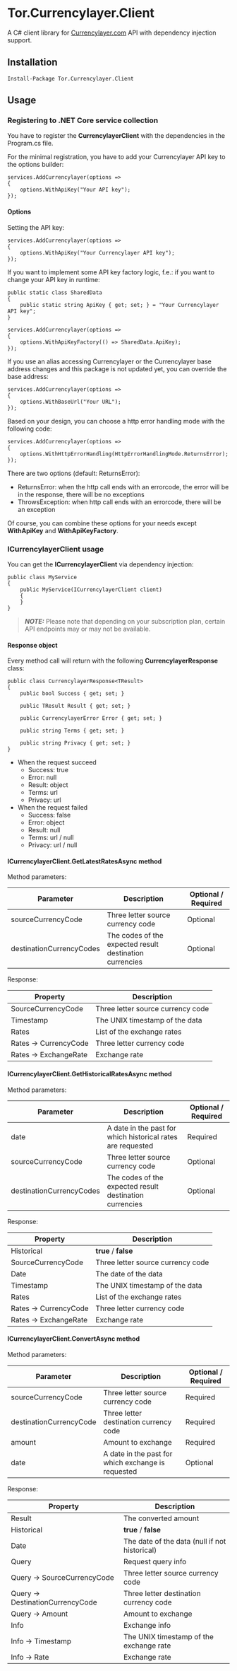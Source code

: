 # Tor.Currencylayer.Client

A C# client library for [Currencylayer.com](https://currencylayer.com) API with dependency injection support.

## Installation

```text
Install-Package Tor.Currencylayer.Client
```

## Usage

### Registering to .NET Core service collection

You have to register the **CurrencylayerClient** with the dependencies in the Program.cs file.

For the minimal registration, you have to add your Currencylayer API key to the options builder:

```text
services.AddCurrencylayer(options =>
{
    options.WithApiKey("Your API key");
});
```

#### Options

Setting the API key:

```text
services.AddCurrencylayer(options =>
{
    options.WithApiKey("Your Currencylayer API key");
});
```

If you want to implement some API key factory logic, f.e.: if you want to change your API key in runtime:

```text
public static class SharedData
{
    public static string ApiKey { get; set; } = "Your Currencylayer API key";
}
```

```text
services.AddCurrencylayer(options =>
{
    options.WithApiKeyFactory(() => SharedData.ApiKey);
});
```

If you use an alias accessing Currencylayer or the Currencylayer base address changes and this package is not updated yet, you can override the base address:

```text
services.AddCurrencylayer(options =>
{
    options.WithBaseUrl("Your URL");
});
```

Based on your design, you can choose a http error handling mode with the following code:

```text
services.AddCurrencylayer(options =>
{
    options.WithHttpErrorHandling(HttpErrorHandlingMode.ReturnsError);
});
```

There are two options (default: ReturnsError):
 - ReturnsError: when the http call ends with an errorcode, the error will be in the response, there will be no exceptions
 - ThrowsException: when http call ends with an errorcode, there will be an exception

Of course, you can combine these options for your needs except **WithApiKey** and **WithApiKeyFactory**.

### ICurrencylayerClient usage

You can get the **ICurrencylayerClient** via dependency injection:

```text
public class MyService
{
    public MyService(ICurrencylayerClient client)
    {
    }   
}
```

> **_NOTE:_**  Please note that depending on your subscription plan, certain API endpoints may or may not be available.

#### Response object

Every method call will return with the following **CurrencylayerResponse<TResult>** class:

```text
public class CurrencylayerResponse<TResult>
{
    public bool Success { get; set; }

    public TResult Result { get; set; }

    public CurrencylayerError Error { get; set; }

    public string Terms { get; set; }

    public string Privacy { get; set; }
}
```

 - When the request succeed
   - Success: true
   - Error: null
   - Result: object
   - Terms: url
   - Privacy: url
 - When the request failed
   - Success: false
   - Error: object
   - Result: null
   - Terms: url / null
   - Privacy: url / null

#### ICurrencylayerClient.GetLatestRatesAsync method

Method parameters:

| Parameter                 | Description                                              | Optional / Required |
| --------------------------|----------------------------------------------------------|---------------------|
| sourceCurrencyCode        | Three letter source currency code                        | Optional            |
| destinationCurrencyCodes  | The codes of the expected result destination currencies  | Optional            |

Response:

| Property               | Description                       |
| ---------------------- | ----------------------------------|
| SourceCurrencyCode     | Three letter source currency code |
| Timestamp              | The UNIX timestamp of the data    |
| Rates                  | List of the exchange rates        |
| Rates -> CurrencyCode  | Three letter currency code        |
| Rates -> ExchangeRate  | Exchange rate                     |

#### ICurrencylayerClient.GetHistoricalRatesAsync method

Method parameters:

| Parameter                 | Description                                                 | Optional / Required |
| --------------------------|-------------------------------------------------------------|---------------------|
| date                      | A date in the past for which historical rates are requested | Required            |
| sourceCurrencyCode        | Three letter source currency code                           | Optional            |
| destinationCurrencyCodes  | The codes of the expected result destination currencies     | Optional            |

Response:

| Property               | Description                       |
| ---------------------- | ----------------------------------|
| Historical             | **true** / **false**              |
| SourceCurrencyCode     | Three letter source currency code |
| Date                   | The date of the data              |
| Timestamp              | The UNIX timestamp of the data    |
| Rates                  | List of the exchange rates        |
| Rates -> CurrencyCode  | Three letter currency code        |
| Rates -> ExchangeRate  | Exchange rate                     |

#### ICurrencylayerClient.ConvertAsync method

Method parameters:

| Parameter                 | Description                                                 | Optional / Required |
| --------------------------|-------------------------------------------------------------|---------------------|
| sourceCurrencyCode        | Three letter source currency code                           | Required            |
| destinationCurrencyCode   | Three letter destination currency code                      | Required            |
| amount                    | Amount to exchange                                          | Required            |
| date                      | A date in the past for which exchange is requested          | Optional            |

Response:

| Property                           | Description                                   |
| ---------------------------------- | ----------------------------------------------|
| Result                             | The converted amount                          |
| Historical                         | **true** / **false**                          |
| Date                               | The date of the data (null if not historical) |
| Query                              | Request query info                            |
| Query -> SourceCurrencyCode        | Three letter source currency code             |
| Query -> DestinationCurrencyCode   | Three letter destination currency code        |
| Query -> Amount                    | Amount to exchange                            |
| Info                               | Exchange info                                 |
| Info -> Timestamp                  | The UNIX timestamp of the exchange rate       |
| Info -> Rate                       | Exchange rate                                 |
